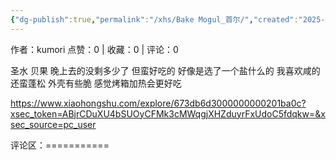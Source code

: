 ```yaml
---
{"dg-publish":true,"permalink":"/xhs/Bake Mogul_首尔/","created":"2025-03-17T22:53:16.887+08:00","updated":"2025-03-17T22:53:16.887+08:00"}
---
```


作者：kumori
点赞：0   |   收藏：0   |   评论：0

圣水 贝果
晚上去的没剩多少了 但蛮好吃的 好像是选了一个盐什么的 我喜欢咸的 还蛮蓬松 外壳有些脆 感觉烤箱加热会更好吃

https://www.xiaohongshu.com/explore/673db6d3000000000201ba0c?xsec_token=ABjrCDuXU4bSUOyCFMk3cMWqgjXHZduyrFxUdoC5fdqkw=&xsec_source=pc_user

评论区：===========

